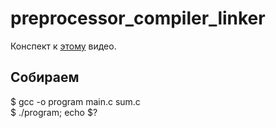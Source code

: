 # preprocessor_compiler_linker

Конспект к [этому](https://youtu.be/Y6U9662gaa8) видео.
## Собираем

$ gcc -o program main.c sum.c  
$ ./program; echo $?